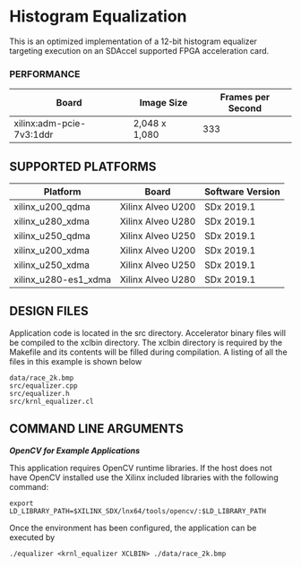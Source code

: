 Histogram Equalization
======================

This is an optimized implementation of a 12-bit histogram equalizer targeting execution on an SDAccel supported FPGA acceleration card.

### PERFORMANCE
Board|Image Size|Frames per Second
-----|-----|-----
xilinx:adm-pcie-7v3:1ddr|2,048 x 1,080|333
## SUPPORTED PLATFORMS
Platform | Board             | Software Version
---------|-------------------|-----------------
xilinx_u200_qdma|Xilinx Alveo U200|SDx 2019.1
xilinx_u280_xdma|Xilinx Alveo U280|SDx 2019.1
xilinx_u250_qdma|Xilinx Alveo U250|SDx 2019.1
xilinx_u200_xdma|Xilinx Alveo U200|SDx 2019.1
xilinx_u250_xdma|Xilinx Alveo U250|SDx 2019.1
xilinx_u280-es1_xdma|Xilinx Alveo U280|SDx 2019.1


##  DESIGN FILES
Application code is located in the src directory. Accelerator binary files will be compiled to the xclbin directory. The xclbin directory is required by the Makefile and its contents will be filled during compilation. A listing of all the files in this example is shown below

```
data/race_2k.bmp
src/equalizer.cpp
src/equalizer.h
src/krnl_equalizer.cl
```

##  COMMAND LINE ARGUMENTS
***OpenCV for Example Applications***

This application requires OpenCV runtime libraries. If the host does not have OpenCV installed use the Xilinx included libraries with the following command:

`export LD_LIBRARY_PATH=$XILINX_SDX/lnx64/tools/opencv/:$LD_LIBRARY_PATH`

Once the environment has been configured, the application can be executed by
```
./equalizer <krnl_equalizer XCLBIN> ./data/race_2k.bmp
```

